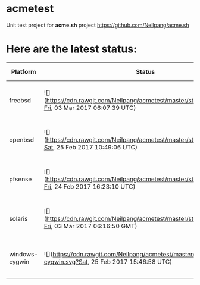 # acmetest
Unit test project for **acme.sh** project https://github.com/Neilpang/acme.sh



# Here are the latest status:

| Platform | Status| Last Run Time| Comments|
-----------|-------|--------------|---------|
|freebsd| ![](https://cdn.rawgit.com/Neilpang/acmetest/master/status/freebsd.svg?Fri, 03 Mar 2017 06:07:39 UTC)| Fri, 03 Mar 2017 06:07:39 UTC| [Passed](https://github.com/Neilpang/acmetest/blob/master/logs/freebsd.out) |
|openbsd| ![](https://cdn.rawgit.com/Neilpang/acmetest/master/status/openbsd.svg?Sat, 25 Feb 2017 10:49:06 UTC)| Sat, 25 Feb 2017 10:49:06 UTC| [Passed](https://github.com/Neilpang/acmetest/blob/master/logs/openbsd.out) |
|pfsense| ![](https://cdn.rawgit.com/Neilpang/acmetest/master/status/pfsense.svg?Fri, 24 Feb 2017 16:23:10 UTC)| Fri, 24 Feb 2017 16:23:10 UTC| [Passed](https://github.com/Neilpang/acmetest/blob/master/logs/pfsense.out) |
|solaris| ![](https://cdn.rawgit.com/Neilpang/acmetest/master/status/solaris.svg?Fri, 03 Mar 2017 06:16:50 GMT)| Fri, 03 Mar 2017 06:16:50 GMT| [Passed](https://github.com/Neilpang/acmetest/blob/master/logs/solaris.out) |
|windows-cygwin| ![](https://cdn.rawgit.com/Neilpang/acmetest/master/status/windows-cygwin.svg?Sat, 25 Feb 2017 15:46:58 UTC)| Sat, 25 Feb 2017 15:46:58 UTC| [Passed](https://github.com/Neilpang/acmetest/blob/master/logs/windows-cygwin.out) |
